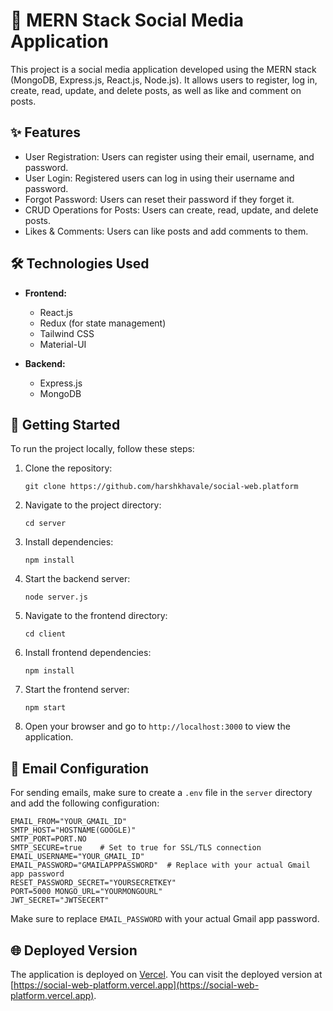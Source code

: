 
# 🚀 MERN Stack Social Media Application

This project is a social media application developed using the MERN stack (MongoDB, Express.js, React.js, Node.js). It allows users to register, log in, create, read, update, and delete posts, as well as like and comment on posts.

## ✨ Features

- User Registration: Users can register using their email, username, and password.
- User Login: Registered users can log in using their username and password.
- Forgot Password: Users can reset their password if they forget it.
- CRUD Operations for Posts: Users can create, read, update, and delete posts.
- Likes & Comments: Users can like posts and add comments to them.

## 🛠️ Technologies Used

- **Frontend:**

  - React.js
  - Redux (for state management)
  - Tailwind CSS
  - Material-UI

- **Backend:**
  - Express.js
  - MongoDB

## 🚦 Getting Started

To run the project locally, follow these steps:

1. Clone the repository:

   ```
   git clone https://github.com/harshkhavale/social-web.platform
   ```

2. Navigate to the project directory:

   ```
   cd server
   ```

3. Install dependencies:

   ```
   npm install
   ```

4. Start the backend server:

   ```
   node server.js
   ```

5. Navigate to the frontend directory:

   ```
   cd client
   ```

6. Install frontend dependencies:

   ```
   npm install
   ```

7. Start the frontend server:

   ```
   npm start
   ```

8. Open your browser and go to `http://localhost:3000` to view the application.

## 📧 Email Configuration

For sending emails, make sure to create a `.env` file in the `server` directory and add the following configuration:

```
EMAIL_FROM="YOUR_GMAIL_ID"
SMTP_HOST="HOSTNAME(GOOGLE)"
SMTP_PORT=PORT.NO
SMTP_SECURE=true    # Set to true for SSL/TLS connection
EMAIL_USERNAME="YOUR_GMAIL_ID"
EMAIL_PASSWORD="GMAILAPPPASSWORD"  # Replace with your actual Gmail app password
RESET_PASSWORD_SECRET="YOURSECRETKEY"
PORT=5000 MONGO_URL="YOURMONGOURL"
JWT_SECRET="JWTSECERT"
```

Make sure to replace `EMAIL_PASSWORD` with your actual Gmail app password.

## 🌐 Deployed Version

The application is deployed on [Vercel](https://social-web-platform.vercel.app). You can visit the deployed version at [https://social-web-platform.vercel.app](https://social-web-platform.vercel.app).


